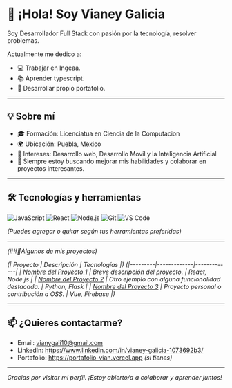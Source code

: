 # 👋 ¡Hola! Soy Vianey Galicia

Soy Desarrollador Full Stack con pasión por la tecnología, resolver problemas.

Actualmente me dedico a:
- 💻 Trabajar en Ingeaa.
- 📚 Aprender typescript.
- 🚀 Desarrollar propio portafolio.

---

## 💡 Sobre mí

- 🎓 Formación: Licenciatua en Ciencia de la Computacion
- 🌍 Ubicación: Puebla, Mexico
- 🌱 Intereses: Desarrollo web, Desarrollo Movil y la Inteligencia Artificial
- 🧠 Siempre estoy buscando mejorar mis habilidades y colaborar en proyectos interesantes.

---

## 🛠️ Tecnologías y herramientas

![JavaScript](https://img.shields.io/badge/-JavaScript-F7DF1E?logo=javascript&logoColor=black&style=flat)
![React](https://img.shields.io/badge/-React-61DAFB?logo=react&logoColor=black&style=flat)
![Node.js](https://img.shields.io/badge/-Node.js-339933?logo=node.js&logoColor=white&style=flat)
![Git](https://img.shields.io/badge/-Git-F05032?logo=git&logoColor=white&style=flat)
![VS Code](https://img.shields.io/badge/-VS_Code-007ACC?logo=visual-studio-code&logoColor=white&style=flat)

_(Puedes agregar o quitar según tus herramientas preferidas)_

---

_(##📁Algunos de mis proyectos)_

_(| Proyecto | Descripción | Tecnologías |)_
_(|---------|-------------|-------------|
| [Nombre del Proyecto 1](https://github.com/tuusuario/proyecto1) | Breve descripción del proyecto. | React, Node.js |
| [Nombre del Proyecto 2](https://github.com/tuusuario/proyecto2) | Otro ejemplo con alguna funcionalidad destacada. | Python, Flask |
| [Nombre del Proyecto 3](https://github.com/tuusuario/proyecto3) | Proyecto personal o contribución a OSS. | Vue, Firebase |)_

---

## 📫 ¿Quieres contactarme?

- Email: vianygali10@gmail.com
- LinkedIn: https://www.linkedin.com/in/vianey-galicia-1073692b3/
- Portafolio: https://portafolio-vian.vercel.app _(si tienes)_

---

_Gracias por visitar mi perfil. ¡Estoy abierto/a a colaborar y aprender juntos!_

